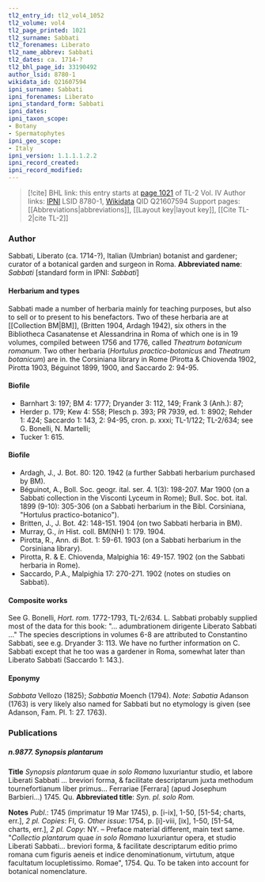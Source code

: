 ```yaml
---
tl2_entry_id: tl2_vol4_1052
tl2_volume: vol4
tl2_page_printed: 1021
tl2_surname: Sabbati
tl2_forenames: Liberato
tl2_name_abbrev: Sabbati
tl2_dates: ca. 1714-?
tl2_bhl_page_id: 33190492
author_lsid: 8780-1
wikidata_id: Q21607594
ipni_surname: Sabbati
ipni_forenames: Liberato
ipni_standard_form: Sabbati
ipni_dates: 
ipni_taxon_scope: 
- Botany
- Spermatophytes
ipni_geo_scope: 
- Italy
ipni_version: 1.1.1.1.2.2
ipni_record_created: 
ipni_record_modified:
---
```


> [!cite] BHL link: this entry starts at [page 1021](https://www.biodiversitylibrary.org/page/33190492) of TL-2 Vol. IV
> Author links: [IPNI](https://www.ipni.org/a/8780-1) LSID 8780-1, [Wikidata](https://www.wikidata.org/wiki/Q21607594) QID Q21607594
> Support pages: [[Abbreviations|abbreviations]], [[Layout key|layout key]], [[Cite TL-2|cite TL-2]]

### Author

Sabbati, Liberato (ca. 1714-?), Italian (Umbrian) botanist and gardener; curator of a botanical garden and surgeon in Roma. 
**Abbreviated name**: *Sabbati* \[standard form in IPNI: *Sabbati*\]

#### Herbarium and types

Sabbati made a number of herbaria mainly for teaching purposes, but also to sell or to present to his benefactors. Two of these herbaria are at [[Collection BM|BM]], (Britten 1904, Ardagh 1942), six others in the Bibliotheca Casanatense et Alessandrina in Roma of which one is in 19 volumes, compiled between 1756 and 1776, called *Theatrum botanicum romanum*. Two other herbaria (*Hortulus practico-botanicus* and *Theatrum botanicum*) are in. the Corsiniana library in Rome (Pirotta & Chiovenda 1902, Pirotta 1903, Béguinot 1899, 1900, and Saccardo 2: 94-95.

#### Biofile

- Barnhart 3: 197; BM 4: 1777; Dryander 3: 112, 149; Frank 3 (Anh.): 87;
- Herder p. 179; Kew 4: 558; Plesch p. 393; PR 7939, ed. 1: 8902; Rehder 1: 424; Saccardo 1: 143, 2: 94-95, cron. p. xxxi; TL-1/122; TL-2/634; see G. Bonelli, N. Martelli;
- Tucker 1: 615.

#### Biofile

- Ardagh, J., J. Bot. 80: 120. 1942 (a further Sabbati herbarium purchased by BM).
- Béguinot, A., Boll. Soc. geogr. ital. ser. 4. 1(3): 198-207. Mar 1900 (on a Sabbati collection in the Visconti Lyceum in Rome); Bull. Soc. bot. ital. 1899 (9-10): 305-306 (on a Sabbati herbarium in the Bibl. Corsiniana, "Hortulus practico-botanico").
- Britten, J., J. Bot. 42: 148-151. 1904 (on two Sabbati herbaria in BM).
- Murray, G., *in* Hist. coll. BM(NH) 1: 179. 1904.
- Pirotta, R., Ann. di Bot. 1: 59-61. 1903 (on a Sabbati herbarium in the Corsiniana library).
- Pirotta, R. & E. Chiovenda, Malpighia 16: 49-157. 1902 (on the Sabbati herbaria in Rome).
- Saccardo, P.A., Malpighia 17: 270-271. 1902 (notes on studies on Sabbati).

#### Composite works

See G. Bonelli, *Hort. rom.* 1772-1793, TL-2/634. L. Sabbati probably supplied most of the data for this book: "... adumbrationem dirigente Liberato Sabbati ..." The species descriptions in volumes 6-8 are attributed to Constantino Sabbati, see e.g. Dryander 3: 113. We have no further information on C. Sabbati except that he too was a gardener in Roma, somewhat later than Liberato Sabbati (Saccardo 1: 143.).

#### Eponymy

*Sabbata* Vellozo (1825); *Sabbatia* Moench (1794). *Note*: *Sabatia* Adanson (1763) is very likely also named for Sabbati but no etymology is given (see Adanson, Fam. Pl. 1: 27. 1763).

### Publications

##### n.9877. Synopsis plantarum

**Title**
*Synopsis plantarum* quae *in solo Romano* luxuriantur studio, et labore Liberati Sabbati ... breviori forma, & facilitate descriptarum juxta methodum tournefortianum liber primus... Ferrariae \[Ferrara\] (apud Josephum Barbieri...) 1745. Qu.
**Abbreviated title**: *Syn. pl. solo Rom.*

**Notes**
*Publ*.: 1745 (imprimatur 19 Mar 1745), p. \[i-ix\], 1-50, \[51-54; charts, err.\], *2 pl. Copies*:
FI, G.
*Other issue*: 1754, p. \[i\]-viii, \[ix\], 1-50, \[51-54, charts, err.\], *2 pl. Copy*: NY. – Preface material different, main text same. "*Collectio plantarum* quae *in solo Romano* luxuriantur opera, et studio Liberati Sabbati... breviori forma, & facilitate descriptarum editio primo romana cum figuris aeneis et indice denominationum, virtutum, atque facultatum locupletissimo. Romae", 1754. Qu. To be taken into account for botanical nomenclature.

